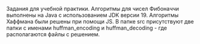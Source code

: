 Задания для учебной практики.
Алгоритмы для чисел Фибоначчи выполнены на Java с использованием JDK версии 19.
Алгоритмы Хаффмана были решены при помощи JS. В папке src присутствуют две папки с именами huffman_encoding и huffman_decoding - где располагаются файлы с решением.

